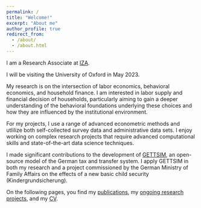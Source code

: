 ```yaml
---
permalink: /
title: "Welcome!"
excerpt: "About me"
author_profile: true
redirect_from:
  - /about/
  - /about.html
---
```


I am a Research Associate at [IZA](https://www.iza.org/person/28688/christian-zimpelmann). 

I will be visiting the University of Oxford in May 2023.

My research is on the intersection of labor economics, behavioral economics, and household finance. I am interested in labor supply and financial decision of households, particularly aiming to gain a deeper understanding of the behavioral foundations underlying these choices and how they are influenced by the institutional environment.

For my projects, I use a range of advanced econometric methods and utlilize both self-collected survey data and administrative data sets. I enjoy working on complex research projects that require advanced computational skills and state-of-the-art data science techniques. 

I made significant contributions to the development of [GETTSIM](https://github.com/iza-institute-of-labor-economics/gettsim), an open-source model of the German tax and transfer system. I apply GETTSIM in both my research and a project commissioned by the German Ministry of Family Affairs on the effects of a new basic child security (Kindergrundsicherung).

On the following pages, you find my [publications](publications), my [ongoing research projects](ongoing-research), and my [CV](cv).
